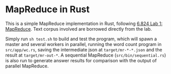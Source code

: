 # MapReduce in Rust

This is a simple MapReduce implementation in Rust, following [6.824 Lab 1: MapReduce](https://pdos.csail.mit.edu/6.824/labs/lab-mr.html). Text corpus involved are borrowed directly from the lab.

Simply run `sh test.sh` to build and test the program, which will spawn a master and several workers in parallel, running the word count program in `src/app/wc.rs`, saving the intermediate json at `target/mr-*-*.json` and the result at `target/mr-out-*`. A sequential MapReduce (`src/bin/sequential.rs`) is also run to generate answer results for comparison with the output of parallel MapReduce.